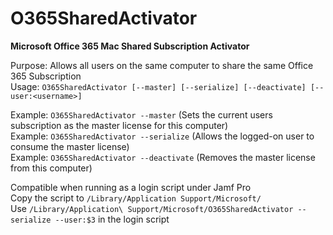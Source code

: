 # O365SharedActivator
<b>Microsoft Office 365 Mac Shared Subscription Activator</b>

Purpose: Allows all users on the same computer to share the same Office 365 Subscription</br>
Usage: `O365SharedActivator [--master] [--serialize] [--deactivate] [--user:<username>]`</br>

Example: `O365SharedActivator --master`      (Sets the current users subscription as the master license for this computer)</br>
Example: `O365SharedActivator --serialize`   (Allows the logged-on user to consume the master license)</br>
Example: `O365SharedActivator --deactivate`  (Removes the master license from this computer)</br>

Compatible when running as a login script under Jamf Pro</br>
Copy the script to `/Library/Application Support/Microsoft/`</br>
Use `/Library/Application\ Support/Microsoft/O365SharedActivator --serialize --user:$3` in the login script
